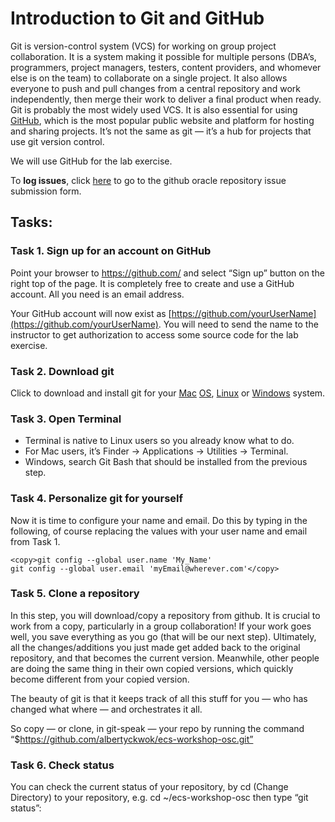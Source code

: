 # Introduction to Git and GitHub

Git is version-control system (VCS) for working on group project
collaboration. It is a system making it possible for multiple persons
(DBA’s, programmers, project managers, testers, content providers, and
whomever else is on the team) to collaborate on a single project. It
also allows everyone to push and pull changes from a central repository
and work independently, then merge their work to deliver a final product
when ready. Git is probably the most widely used VCS. It is also
essential for using [GitHub](https://github.com/), which is the most
popular public website and platform for hosting and sharing projects.
It’s not the same as git — it’s a hub for projects that use git
version control.

We will use GitHub for the lab exercise.

To **log issues**, click [here](https://github.com/oracle/learning-library/issues/new) to go to the github oracle repository issue submission form.

## Tasks:

### **Task 1. Sign up for an account on GitHub**

Point your browser to https://github.com/ and select “Sign up” button on the right top of the page.
It is completely free to create and use a GitHub account. All you need
is an email address.

Your GitHub account will now exist as [https://github.com/yourUserName](https://github.com/yourUserName).
You will need to send the name to the instructor to get
authorization to access some source code for the lab exercise.

### **Task 2. Download git**

Click to download and install git for your [Mac](http://git-scm.com/download/mac)
[OS](http://git-scm.com/download/mac),
[Linux](http://git-scm.com/book/en/Getting-Started-Installing-git) or
[Windows](http://msysgit.github.io/) system.

### **Task 3. Open Terminal**

* Terminal is native to Linux users so you already know what to do.
* For Mac users, it’s Finder -> Applications -> Utilities ->
Terminal.
* Windows, search Git Bash that should be installed from the previous
step.

### **Task 4. Personalize git for yourself**

Now it is time to configure your name and email. Do this by typing in
the following, of course replacing the values with your user name and
email from Task 1.

```
<copy>git config --global user.name 'My_Name'
git config --global user.email 'myEmail@wherever.com'</copy>
```

### **Task 5. Clone a repository**

In this step, you will download/copy a repository from github. It is
crucial to work from a copy, particularly in a group collaboration! If
your work goes well, you save everything as you go (that will be our
next step). Ultimately, all the changes/additions you just made get
added back to the original repository, and that becomes the current
version. Meanwhile, other people are doing the same thing in their own
copied versions, which quickly become different from your copied
version.

The beauty of git is that it keeps track of all this stuff for you — who
has changed what where — and orchestrates it all.

So copy — or clone, in git-speak — your repo by running the command
“$https://github.com/albertyckwok/ecs-workshop-osc.git”

### **Task 6. Check status**

You can check the current status of your repository, by cd (Change
Directory) to your repository, e.g. cd \~/ecs-workshop-osc then type
“git status”: